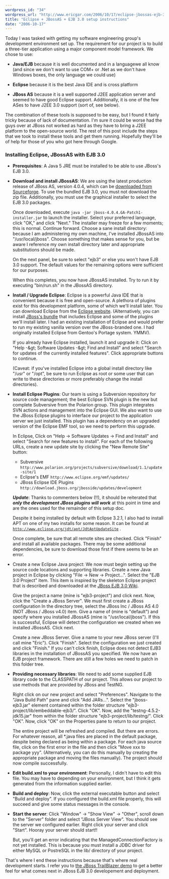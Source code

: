 ```yaml
---
wordpress_id: "34"
wordpress_url: "http://www.ericgar.com/2006/10/17/eclipse-jbossas-ejb-30-setup-instructions/"
title: "Eclipse + JBossAS + EJB 3.0 setup instructions"
date: "2006-10-17"
---
```


Today I was tasked with getting my software engineering group's
development environment set up. The requirement for our project
is to build a three-tier application using a major component model
framework. We chose to use:

* **Java/EJB** because it is well documented and in a languagewe all
know (and since we don't want to use COM+ or .Net as we don't have
Windows boxes, the only language we could use)

* **Eclipse** because it is the best Java IDE and is cross platform

* **JBoss AS** because it is a well supported J2EE application
server and seemed to have good Eclipse support. Additionally, it is
one of the few ASes to have J2EE 3.0 support (sort of, see below).

The combination of these tools is supposed to be easy, but I
found it fairly tricky because of lack of documentation. I'm
sure it could be worse had the guys over at JBoss not worked as
hard as they have to bring a J2EE platform to the open-source
world. The rest of this post include the steps that we took to
install these tools and get them running. Hopefully they'll be
of help for those of you who got here through Google.

### Installing Eclipse, JBossAS with EJB 3.0

* **Prerequisites**: A Java 5 JRE must be installed to be able to
use JBoss's EJB 3.0.

* **Download and install JBossAS**: We are using the latest
production release of JBoss AS, version 4.0.4, which can be
[downloaded from Sourceforge][jboss]. To use the bundled EJB 3.0,
you must not download the zip file. Additionally, you must use
the graphical installer to select the EJB 3.0 packages.

   Once downloaded, execute `java -jar
jboss-4.0.4.GA-Patch1-installer.jar` to launch the installer. Select
your preferred language, click "OK," and click "Next." The installer
may freeze for a few moments; this is normal. Continue forward. Choose
a sane install directory: because I am administering my own machine,
I've installed JBossAS into "/usr/local/jboss". Choose something
that makes sense for you, but be aware I reference my own install
directory later and appropriate substitutions should be made.

   On the next panel, be sure to select "ejb3" or else you won't have
EJB 3.0 support. The default values for the remaining options were
sufficient for our purposes.

   When this completes, you now have JBossAS installed. Try to run
it by executing "bin/run.sh" in the JBossAS directory.

* **Install / Upgrade Eclipse**: Eclipse is a powerful Java
IDE that is convenient because it is free and open-source. A
plethora of plugins exist for this development platform, some
of which we'll install later. You can download Eclipse from the
[Eclipse website][eclipse]. (Alternatively, you can install
[JBoss's bundle][bundle] that includes Eclipse and some of the
plugins we'll install later. I had an existing installation of
Eclipse and would prefer to run my existing vanilla version over
the JBoss-branded one. I had originally installed Eclipse from
Gentoo's Portage system. YMMV).

   If you already have Eclipse installed, launch it and upgrade it:
Click on "Help -&amp;gt; Software Updates -&amp;gt; Find and Install" and
select "Search for updates of the currently installed features". Click
appropriate buttons to continue.

    (Caveat: if you've installed Eclipse into a global install
directory like "/usr" or "/opt", be sure to run Eclipse as root or
some user that can write to these directories or more preferably
change the install directories).

[eclipse]: http://www.eclipse.org/downloads/
[bundle]: http://labs.jboss.com/portal/jbosside/download/index.html
[jboss]: http://prdownloads.sourceforge.net/jboss/jboss-4.0.4.GA-Patch1-installer.jar?download

* **Install Eclipse Plugins**: Our team is using a Subversion
repository for source code management; the best Eclipse SVN plugin
is the new but complete Subversive from the Polarion group. This
plugin integrates SVN actions and management into the Eclipse
GUI. We also want to use the JBoss Eclipse plugins to interface our
project to the application server we just installed. This plugin
has a dependency on an upgraded version of the Eclipse EMF tool,
so we need to perform this upgrade.

   In Eclipse, Click on "Help -> Software Updates -> Find and Install"
and select "Search for new features to install". For each of the
following URLs, create a new update site by clicking the "New
Remote Site" button:

   * Subversive `http://www.polarion.org/projects/subversive/download/1.1/update-site/1`
   * Eclipse's EMF `http://www.eclipse.org/emf/updates/`
   * JBoss Eclipse IDE Plugins `http://download.jboss.org/jbosside/updates/development`

   ***Update***: Thanks to commenters below (!!), it should be
   reiterated that ***only the development JBoss plugins will
   work*** at this point in time and are the ones used for the
   remainder of this setup doc.

   Despite it being installed by default with Eclipse 3.2.1, I also
   had to install APT on one of my two installs for some reason. It can be
   found at <code>http://www.eclipse.org/jdt/apt/JdtAptUpdateSite</code> .

   Once complete, be sure that all remote sites are checked. Click
   "Finish" and install all available packages. There may be some
   additional dependencies, be sure to download those first if there
   seems to be an error.

* Create a new Eclipse Java project</strong>: We now must
begin setting up the source code locations and supporting
libraries. Create a new Java project in Eclipse by clicking
"File -> New -> Project...". Select the "EJB 3.0 Project"
item. This item is inspired by the skeleton Eclipse
project that is described and downloaded at the [JBoss
EJB 3.0 Wiki][wiki].

    Give the project a name (mine is "ejb3-project") and click
next. Now, click the "Create a JBoss Server". We must first create
a JBoss configuration In the directory tree, select the JBoss Inc /
JBoss AS 4.0 (NOT JBoss / JBoss v4.0) item. Give a name of (mine
is "default") and specify where you installed JBossAS (mine is
"/usr/local/jboss"). If this is successful, Eclipse will detect
the configuration we created when we installed JBossAS. Click next.

    Create a new JBoss Server. Give a name to your new JBoss server
(I'll call mine "Eric"). Click "Finish". Select the configuration
we just created and click "Finish." If you can't click finish,
Eclipse does not detect EJB3 libraries in the installation of
JBossAS you specified. We now have an EJB project framework. There
are still a few holes we need to patch in this folder tree.

[wiki]: http://wiki.jboss.org/wiki/Wiki.jsp?page=StarterSkeletonEclipseProject"

* **Providing necessary libraries**: We need to add some supplied
EJB library code to the CLASSPATH of our project. This allows our
project to use methods that are provided by JBoss and TestNG.

   Right click on our new project and select "Preferences". Navigate
to the "Java Build Path" pane and click "Add JARs...". Select the
"jboss-ejb3.jar" element contained within the folder structure
"ejb3-project/lib/embeddable-ejb3/". Click "OK". Now, add the
"testng-4.5.2-jdk15.jar" from within the folder structure
"ejb3-project/lib/testng/". Click "OK". Now, click "OK" on the
Properties pane to return to our project.

   The entire project will be refreshed and compiled. But there
are errors. For whatever reason, all \*.java files are placed in
the default package, despite being declared as being within a
package. For each java source file, click on the first error in
the file and then click "Move xxx to package yyy". (Alternatively,
you can do this manually by creating the appropriate package
and moving the files manually). The project should now compile
successfully.

* **Edit build.xml to your environment**: Personally, I didn't have
to edit this file. You may have to depending on your environment,
but I think it gets generated from the information supplied earlier.

* **Build and deploy**: Now, click the external executable button
and select "Build and deploy". If you configured the build.xml
file properly, this will succeed and give some status messages in
the console.

* **Start the server**: Click "Window" -> "Show View" -> "Other",
scroll down to the "Server" folder and select "JBoss Server View".
You should see the server we configured earlier. Right click your
server and click "Start". Hooray your server should start!!

   But, you'll get an error indicating that the
ManagedConnectionFactory is not yet installed. This is because you
must install a JDBC driver for either MySQL or PostreSQL in the lib/
directory of your project.

That's where I end these instructions because that's
where real development starts. I refer you to <a
href="http://trailblazer.demo.jboss.com/EJB3Trail/">the JBoss
TrailBlazer demo</a> to get a better feel for what comes next in
JBoss EJB 3.0 developement and deployment.


